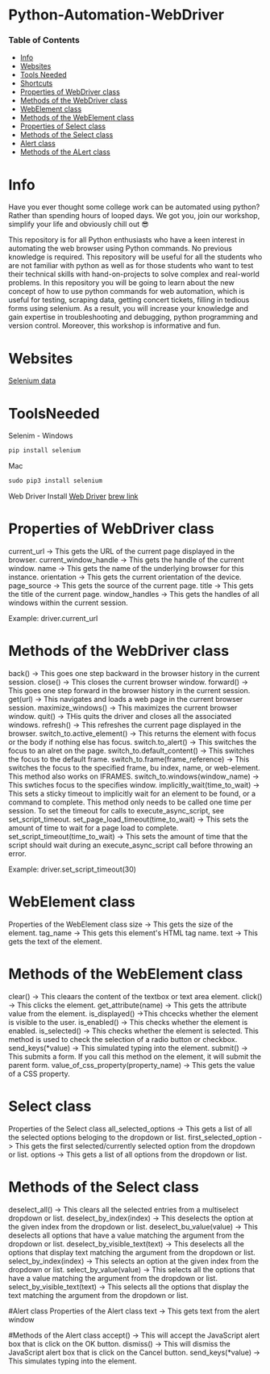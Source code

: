 # Python-Automation-WebDriver

### Table of Contents
- [Info](#Info)
- [Websites](#Websites)
- [Tools Needed](#Tools-Needed)
- [Shortcuts](#Shortcuts)
- [Properties of WebDriver class](#Properties-of-WebDriver-class)
- [Methods of the WebDriver class](#Methods-of-the-WebDriver-class)
- [WebElement class](#WebElement-class)
- [Methods of the WebElement class](#Methods-of-the-WebElement-class)
- [Properties of Select class](#Select-class)
- [Methods of the Select class](#Methods-of-the-Select-class)
- [Alert class](#Alert-class)
- [Methods of the ALert class](#Methods-of-the-Alert-class)

# Info
Have you ever thought some college work can be automated using python? Rather than spending hours of looped days.  We got you, join our workshop, simplify your life and obviously chill out 😎  

This repository is for all Python enthusiasts who have a keen interest in automating the web browser using Python commands. No previous knowledge is required.  This repository will be useful for all the students who are not familiar with python as well as for those students who want to test their technical skills with hand-on-projects to solve complex and real-world problems. In this repository you will be going to learn about the new concept of how to use python commands for web automation, which is useful for testing, scraping data, getting concert tickets, filling in tedious forms using selenium. As a result, you will increase your knowledge and gain expertise in troubleshooting and debugging, python programming and version control. Moreover, this workshop is informative and fun.

# Websites
[Selenium data](https://selenium-python.readthedocs.io)


# ToolsNeeded
Selenim - 
Windows
``` py
pip install selenium
```

Mac
``` py
sudo pip3 install selenium
```

Web Driver Install
[Web Driver](https://www.selenium.dev/documentation/webdriver/getting_started/install_drivers/)
[brew link](https://formulae.brew.sh/cask/chromedriver)

# Properties of WebDriver class
current_url -> This gets the URL of the current page displayed in the browser.
current_window_handle -> This gets the handle of the current window.
name -> This gets the name of the underlying browser for this instance.
orientation -> This gets the current orientation of the device.
page_source -> This gets the source of the current page.
title -> This gets the title of the current page.
window_handles -> This gets the handles of all windows within the current session.

Example: driver.current_url


# Methods of the WebDriver class
back() -> This goes one step backward in the browser history in the current session.
close() -> This closes the current browser window.
forward() -> This goes one step forward in the browser history in the current session.
get(url) -> This navigates and loads a web page in the current browser session.
maximize_windows() -> This maximizes the current browser window.
quit() -> THis quits the driver and closes all the associated windows.
refresh() -> This refreshes the current page displayed in the browser.
switch_to.active_element() -> This returns the element with focus or the body if nothing else has focus.
switch.to_alert() -> This switches the focus to an alret on the page.
switch_to.default_content() -> This switches the focus to the default frame.
switch_to.frame(frame_reference) -> This switches the focus to the specified frame, bu index, name, or web-element. This method also works on IFRAMES.
switch_to.windows(window_name) -> This swtiches focus to the specifies window.
implicitly_wait(time_to_wait) -> This sets a sticky timeout to implicitly wait for an element to be found, or a command to complete. This method only needs to be called one time per session. To set the timeout for calls to execute_async_script, see set_script_timeout.
set_page_load_timeout(time_to_wait) -> This sets the amount of time to wait for a page load to complete.
set_script_timeout(time_to_wait) -> This sets the amount of time that the script should wait during an execute_async_script call before throwing an error.

Example: driver.set_script_timeout(30)


# WebElement class
Properties of the WebElement class
size -> This gets the size of the element.
tag_name -> This gets this element's HTML tag name.
text -> This gets the text of the element.


# Methods of the WebElement class
clear() -> This cleaars the content of the textbox or text area element.
click() -> This clicks the element.
get_attribute(name) -> This gets the attribute value from the element.
is_displayed() ->This chcecks whether the element is visible to the user.
is_enabled() -> This checks whether the element is enabled.
is_selected() -> This checks whether the element is selected. This method is used to check the selection of a radio button or checkbox.
send_keys(*value) -> This simulated typing into the element.
submit() -> This submits a form. If you call this method on the element, it will submit the parent form.
value_of_css_property(property_name) -> This gets the value of a CSS property.

# Select class
Properties of the Select class
all_selected_options -> This gets a list of all the selected options beloging to the dropdown or list.
first_selected_option -> This gets the first selected/currently selected option from the dropdown or list.
options -> This gets a list of all options from the dropdown or list.

# Methods of the Select class
deselect_all() -> This clears all the selected entries from a multiselect dropdown or list.
deselect_by_index(index) -> This deselects the option at the given index from the dropdown or list.
deselect_bu_value(value) -> This deselects all options that have a value matching the argument from the dropdown or list.
deselect_by_visible_text(text) -> This deselects all the options that display text matching the argument from the dropdown or list.
select_by_index(index) -> This selects an option at the given index from the dropdown or list.
select_by_value(value) -> This selects all the options that have a value matching the argument from the dropdown or list.
select_by_visible_text(text) -> This selects all the options that display the text matching the argument from the dropdown or list.

#Alert class
Properties of the Alert class
text -> This gets text from the alert window

#Methods of the Alert class
accept() -> This will accept the JavaScript alert box that is click on the OK button.
dismiss() -> This will dismiss the JavaScript alert box that is click on the Cancel button.
send_keys(*value) -> This simulates typing into the element.

